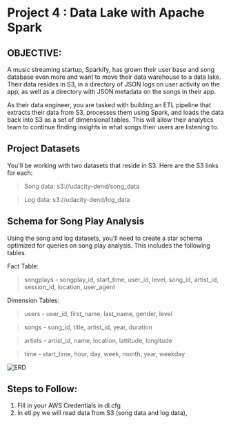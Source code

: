 # Project 4 : Data Lake with Apache Spark

## OBJECTIVE:
A music streaming startup, Sparkify, has grown their user base and song database even more and want to move their data warehouse to a data lake. Their data resides in S3, in a directory of JSON logs on user activity on the app, as well as a directory with JSON metadata on the songs in their app.

As their data engineer, you are tasked with building an ETL pipeline that extracts their data from S3, processes them using Spark, and loads the data back into S3 as a set of dimensional tables. This will allow their analytics team to continue finding insights in what songs their users are listening to.

## Project Datasets
You'll be working with two datasets that reside in S3. Here are the S3 links for each:

>Song data: s3://udacity-dend/song_data

>Log data: s3://udacity-dend/log_data

## Schema for Song Play Analysis
Using the song and log datasets, you'll need to create a star schema optimized for queries on song play analysis. This includes the following tables.

Fact Table:

>songplays - songplay_id, start_time, user_id, level, song_id, artist_id, session_id, location, user_agent

Dimension Tables:

>users - user_id, first_name, last_name, gender, level

>songs - song_id, title, artist_id, year, duration

>artists - artist_id, name, location, lattitude, longitude

>time - start_time, hour, day, week, month, year, weekday

![ERD](https://r766469c826427xjupyterlx8knk8rj.udacity-student-workspaces.com/files/star%20schema/star_schema.png?_xsrf=2%7Cd7a6bfaa%7C69fa01002d686693cca75e3eaa9407c4%7C1575418212)

## Steps to Follow:
1. Fill in your AWS Credentials in dl.cfg
2. In etl.py we will read data from S3 (song data and log data), 